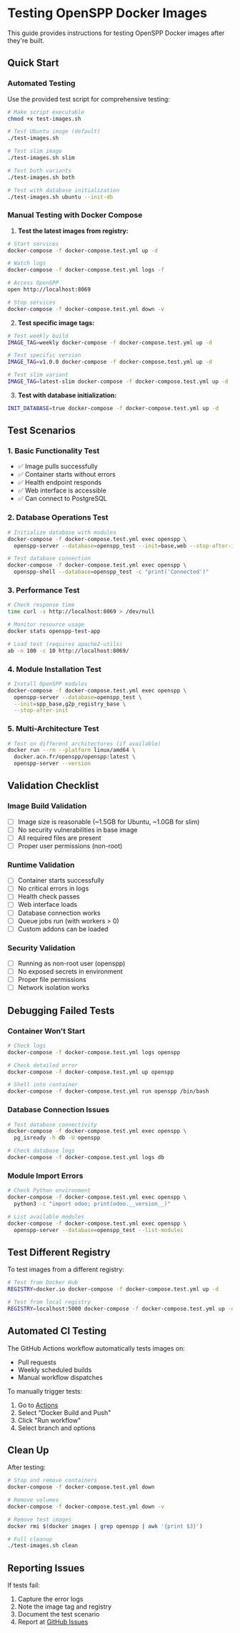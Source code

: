# Testing OpenSPP Docker Images

This guide provides instructions for testing OpenSPP Docker images after they're built.

## Quick Start

### Automated Testing

Use the provided test script for comprehensive testing:

```bash
# Make script executable
chmod +x test-images.sh

# Test Ubuntu image (default)
./test-images.sh

# Test slim image
./test-images.sh slim

# Test both variants
./test-images.sh both

# Test with database initialization
./test-images.sh ubuntu --init-db
```

### Manual Testing with Docker Compose

1. **Test the latest images from registry:**
```bash
# Start services
docker-compose -f docker-compose.test.yml up -d

# Watch logs
docker-compose -f docker-compose.test.yml logs -f

# Access OpenSPP
open http://localhost:8069

# Stop services
docker-compose -f docker-compose.test.yml down -v
```

2. **Test specific image tags:**
```bash
# Test weekly build
IMAGE_TAG=weekly docker-compose -f docker-compose.test.yml up -d

# Test specific version
IMAGE_TAG=v1.0.0 docker-compose -f docker-compose.test.yml up -d

# Test slim variant
IMAGE_TAG=latest-slim docker-compose -f docker-compose.test.yml up -d
```

3. **Test with database initialization:**
```bash
INIT_DATABASE=true docker-compose -f docker-compose.test.yml up -d
```

## Test Scenarios

### 1. Basic Functionality Test
- ✅ Image pulls successfully
- ✅ Container starts without errors
- ✅ Health endpoint responds
- ✅ Web interface is accessible
- ✅ Can connect to PostgreSQL

### 2. Database Operations Test
```bash
# Initialize database with modules
docker-compose -f docker-compose.test.yml exec openspp \
  openspp-server --database=openspp_test --init=base,web --stop-after-init

# Test database connection
docker-compose -f docker-compose.test.yml exec openspp \
  openspp-shell --database=openspp_test -c "print('Connected')"
```

### 3. Performance Test
```bash
# Check response time
time curl -s http://localhost:8069 > /dev/null

# Monitor resource usage
docker stats openspp-test-app

# Load test (requires apache2-utils)
ab -n 100 -c 10 http://localhost:8069/
```

### 4. Module Installation Test
```bash
# Install OpenSPP modules
docker-compose -f docker-compose.test.yml exec openspp \
  openspp-server --database=openspp_test \
  --init=spp_base,g2p_registry_base \
  --stop-after-init
```

### 5. Multi-Architecture Test
```bash
# Test on different architectures (if available)
docker run --rm --platform linux/amd64 \
  docker.acn.fr/openspp/openspp:latest \
  openspp-server --version
```

## Validation Checklist

### Image Build Validation
- [ ] Image size is reasonable (~1.5GB for Ubuntu, ~1.0GB for slim)
- [ ] No security vulnerabilities in base image
- [ ] All required files are present
- [ ] Proper user permissions (non-root)

### Runtime Validation
- [ ] Container starts successfully
- [ ] No critical errors in logs
- [ ] Health check passes
- [ ] Web interface loads
- [ ] Database connection works
- [ ] Queue jobs run (with workers > 0)
- [ ] Custom addons can be loaded

### Security Validation
- [ ] Running as non-root user (openspp)
- [ ] No exposed secrets in environment
- [ ] Proper file permissions
- [ ] Network isolation works

## Debugging Failed Tests

### Container Won't Start
```bash
# Check logs
docker-compose -f docker-compose.test.yml logs openspp

# Check detailed error
docker-compose -f docker-compose.test.yml up openspp

# Shell into container
docker-compose -f docker-compose.test.yml run openspp /bin/bash
```

### Database Connection Issues
```bash
# Test database connectivity
docker-compose -f docker-compose.test.yml exec openspp \
  pg_isready -h db -U openspp

# Check database logs
docker-compose -f docker-compose.test.yml logs db
```

### Module Import Errors
```bash
# Check Python environment
docker-compose -f docker-compose.test.yml exec openspp \
  python3 -c "import odoo; print(odoo.__version__)"

# List available modules
docker-compose -f docker-compose.test.yml exec openspp \
  openspp-server --database=openspp_test --list-modules
```

## Test Different Registry

To test images from a different registry:

```bash
# Test from Docker Hub
REGISTRY=docker.io docker-compose -f docker-compose.test.yml up -d

# Test from local registry
REGISTRY=localhost:5000 docker-compose -f docker-compose.test.yml up -d
```

## Automated CI Testing

The GitHub Actions workflow automatically tests images on:
- Pull requests
- Weekly scheduled builds
- Manual workflow dispatches

To manually trigger tests:
1. Go to [Actions](https://github.com/OpenSPP/openspp-packaging-docker/actions)
2. Select "Docker Build and Push"
3. Click "Run workflow"
4. Select branch and options

## Clean Up

After testing:

```bash
# Stop and remove containers
docker-compose -f docker-compose.test.yml down

# Remove volumes
docker-compose -f docker-compose.test.yml down -v

# Remove test images
docker rmi $(docker images | grep openspp | awk '{print $3}')

# Full cleanup
./test-images.sh clean
```

## Reporting Issues

If tests fail:
1. Capture the error logs
2. Note the image tag and registry
3. Document the test scenario
4. Report at [GitHub Issues](https://github.com/OpenSPP/openspp-packaging-docker/issues)